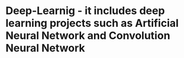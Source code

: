 # Deep-Learnig - it includes deep learning projects such as Artificial Neural Network and Convolution Neural Network 
